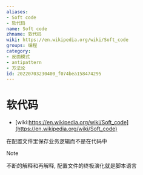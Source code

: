```yaml
---
aliases:
- Soft code
- 软代码
name: Soft code
zhname: 软代码
wiki: https://en.wikipedia.org/wiki/Soft_code
groups: 编程
category:
- 反面模式
- antipattern
- 方法论
id: 20220703230400_f074bea158474295
---
```


# 软代码

* [wiki:https://en.wikipedia.org/wiki/Soft_code](https://en.wikipedia.org/wiki/Soft_code)

在配置文件里保存业务逻辑而不是在代码中

> [!NOTE]
> 不断的解释和再解释, 配置文件的终极演化就是脚本语言
